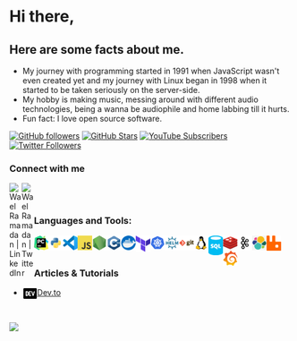 # Hi there,

## Here are some facts about me.

- My journey with programming started in 1991 when JavaScript wasn't even created yet and my journey with Linux began in 1998 when it started to be taken seriously on the server-side.
- My hobby is making music, messing around with different audio technologies, being a wanna be audiophile and home labbing till it hurts.
- Fun fact: I love open source software.

[![GitHub followers](https://img.shields.io/github/followers/WMRamadan?logo=GitHub&style=for-the-badge)](https://github.com/WMRamadan)
[![GitHub Stars](https://img.shields.io/github/stars/homelabpro?logo=github&style=for-the-badge)](https://github.com/homelabpro)
[![YouTube Subscribers](https://img.shields.io/youtube/channel/subscribers/UCSA1wW7mGJOE5hEhXTO6enQ?logo=youtube&logoColor=E05D44&style=for-the-badge&label=YouTube)](https://youtube.com/@WMRamadan)
[![Twitter Followers](https://img.shields.io/twitter/WMRamadan?color=0E7FC0&logo=twitter&style=for-the-badge&label=Twitter)](https://x.com/WMRamadan)

### Connect with me

[<img align="left" alt="Wael Ramadan | LinkedIn" width="22px" src="https://cdn.jsdelivr.net/npm/simple-icons@v3/icons/linkedin.svg" />][linkedin]
[<img align="left" alt="Wael Ramadan | Twitter" width="22px" src="https://cdn.jsdelivr.net/npm/simple-icons@v3/icons/twitter.svg" />][twitter]

<br />
<br />

### Languages and Tools:

<img align="left" alt="PyCharm" width="26px" src="https://github.com/WMRamadan/wmramadan/blob/main/images/pycharm_icon.png" />
<img align="left" alt="Python" width="26px" src="https://raw.githubusercontent.com/github/explore/80688e429a7d4ef2fca1e82350fe8e3517d3494d/topics/python/python.png" />
<img align="left" alt="Visual Studio Code" width="26px" src="https://raw.githubusercontent.com/github/explore/80688e429a7d4ef2fca1e82350fe8e3517d3494d/topics/visual-studio-code/visual-studio-code.png" />
<img align="left" alt="JavaScript" width="26px" src="https://raw.githubusercontent.com/github/explore/80688e429a7d4ef2fca1e82350fe8e3517d3494d/topics/javascript/javascript.png" />
<img align="left" alt="Node.js" width="26px" src="https://raw.githubusercontent.com/github/explore/80688e429a7d4ef2fca1e82350fe8e3517d3494d/topics/nodejs/nodejs.png" />
<img align="left" alt="C Plus Plus" width="26px" src="https://raw.githubusercontent.com/github/explore/80688e429a7d4ef2fca1e82350fe8e3517d3494d/topics/cpp/cpp.png" />
<img align="left" alt="Docker" width="26px" src="https://github.com/WMRamadan/wmramadan/blob/main/images/docker_icon.png" />
<img align="left" alt="Terraform" width="26px" src="https://github.com/WMRamadan/wmramadan/blob/main/images/terraform_icon.png" />
<img align="left" alt="Kubernetes" width="26px" src="https://github.com/WMRamadan/wmramadan/blob/main/images/kubernetes_icon.png" />
<img align="left" alt="Helm" width="26px" src="https://github.com/WMRamadan/wmramadan/blob/main/images/helm_icon.png" />
<img align="left" alt="Git" width="26px" src="https://raw.githubusercontent.com/github/explore/80688e429a7d4ef2fca1e82350fe8e3517d3494d/topics/git/git.png" />
<img align="left" alt="Linux" width="26px" src="https://raw.githubusercontent.com/github/explore/80688e429a7d4ef2fca1e82350fe8e3517d3494d/topics/linux/linux.png" />
<img align="left" alt="SQL" width="26px" src="https://github.com/WMRamadan/wmramadan/blob/main/images/sql_icon.png" />
<img align="left" alt="Redis" width="26px" src="https://github.com/WMRamadan/wmramadan/blob/main/images/redis_icon.png" />
<img align="left" alt="Kafka" width="26px" src="https://github.com/WMRamadan/wmramadan/blob/main/images/kafka_icon.png" />
<img align="left" alt="Elasticsearch" width="26px" src="https://github.com/WMRamadan/wmramadan/blob/main/images/elasticsearch_icon.png" />
<img align="left" alt="RabbitMQ" width="26px" src="https://github.com/WMRamadan/wmramadan/blob/main/images/rabbitmq_icon.png" />
<img align="left" alt="Grafana" width="26px" src="https://github.com/WMRamadan/wmramadan/blob/main/images/grafana_icon.png" />

<br />
<br />

[linkedin]: https://www.linkedin.com/in/wael-ramadan-07492622/
[twitter]: https://twitter.com/WMRamadan

### Articles & Tutorials

- <img align="left" alt="DevTo" width="26px" src="https://github.com/WMRamadan/wmramadan/blob/main/images/devto_logo.png" />[Dev.to](https://dev.to/wmramadan)

<br />

![](https://komarev.com/ghpvc/?username=wmramadan&style=flat-square)
